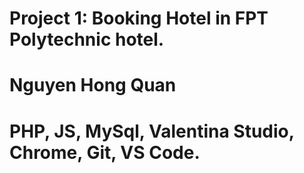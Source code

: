 # Project 1: Booking Hotel in FPT Polytechnic hotel.
# Nguyen Hong Quan
# PHP, JS, MySql, Valentina Studio, Chrome, Git, VS Code.